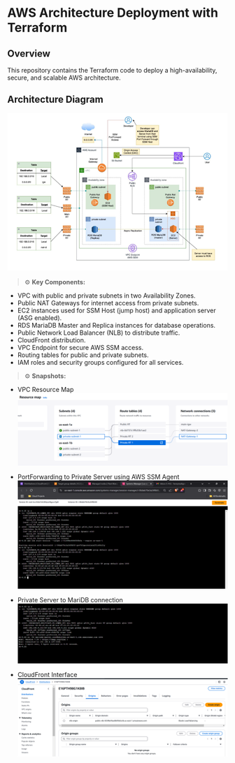 # AWS Architecture Deployment with Terraform

## Overview
This repository contains the Terraform code to deploy a high-availability, secure, and scalable AWS architecture.

## Architecture Diagram
![](./screenshots-aws/architecture.png)


> ⚙️ **Key Components:**
- VPC with public and private subnets in two Availability Zones.
- Public NAT Gateways for internet access from private subnets.
- EC2 instances used for SSM Host (jump host) and application server (ASG enabled).
- RDS MariaDB Master and Replica instances for database operations.
- Public Network Load Balancer (NLB) to distribute traffic.
- CloudFront distribution.
- VPC Endpoint for secure AWS SSM access.
- Routing tables for public and private subnets.
- IAM roles and security groups configured for all services.

> ⚙️ **Snapshots:**

- VPC Resource Map
  ![](./screenshots-aws/vpc-overview.png)
  
- PortForwarding to Private Server using AWS SSM Agent
  ![](./screenshots-aws/ssm-server-portforwarding.png)
  
- Private Server to MariDB connection
  ![](./screenshots-aws/server-mariadb.png)
  
- CloudFront Interface
  ![](./screenshots-aws/cloudfront-nlb.png)
        
